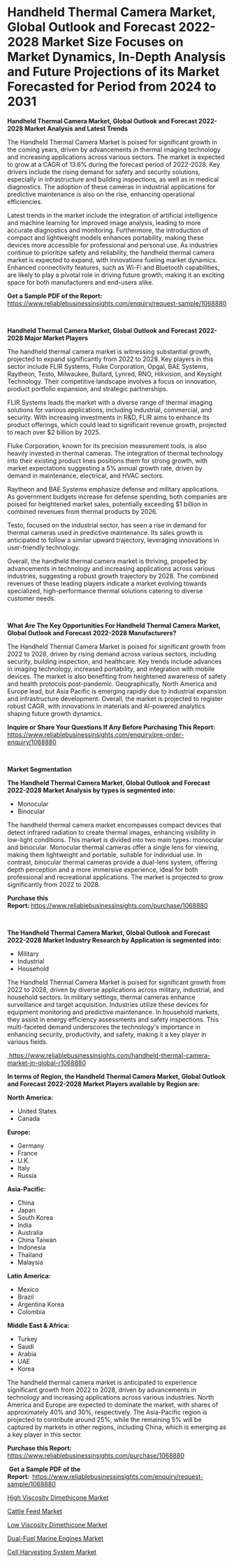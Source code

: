 <p><h1>Handheld Thermal Camera Market, Global Outlook and Forecast 2022-2028 Market Size Focuses on Market Dynamics, In-Depth Analysis and Future Projections of its Market Forecasted for Period from 2024 to 2031</h1></p><p><strong>Handheld Thermal Camera Market, Global Outlook and Forecast 2022-2028 Market Analysis and Latest Trends</strong></p>
<p><p>The Handheld Thermal Camera Market is poised for significant growth in the coming years, driven by advancements in thermal imaging technology and increasing applications across various sectors. The market is expected to grow at a CAGR of 13.6% during the forecast period of 2022-2028. Key drivers include the rising demand for safety and security solutions, especially in infrastructure and building inspections, as well as in medical diagnostics. The adoption of these cameras in industrial applications for predictive maintenance is also on the rise, enhancing operational efficiencies.</p><p>Latest trends in the market include the integration of artificial intelligence and machine learning for improved image analysis, leading to more accurate diagnostics and monitoring. Furthermore, the introduction of compact and lightweight models enhances portability, making these devices more accessible for professional and personal use. As industries continue to prioritize safety and reliability, the handheld thermal camera market is expected to expand, with innovations fueling market dynamics. Enhanced connectivity features, such as Wi-Fi and Bluetooth capabilities, are likely to play a pivotal role in driving future growth, making it an exciting space for both manufacturers and end-users alike.</p></p>
<p><strong>Get a Sample PDF of the Report:&nbsp;</strong> <a href="https://www.reliablebusinessinsights.com/enquiry/request-sample/1068880">https://www.reliablebusinessinsights.com/enquiry/request-sample/1068880</a></p>
<p>&nbsp;</p>
<p><strong>Handheld Thermal Camera Market, Global Outlook and Forecast 2022-2028 Major Market Players</strong></p>
<p><p>The handheld thermal camera market is witnessing substantial growth, projected to expand significantly from 2022 to 2028. Key players in this sector include FLIR Systems, Fluke Corporation, Opgal, BAE Systems, Raytheon, Testo, Milwaukee, Bullard, Lynred, RNO, Hikvision, and Keysight Technology. Their competitive landscape involves a focus on innovation, product portfolio expansion, and strategic partnerships.</p><p>FLIR Systems leads the market with a diverse range of thermal imaging solutions for various applications, including industrial, commercial, and security. With increasing investments in R&D, FLIR aims to enhance its product offerings, which could lead to significant revenue growth, projected to reach over $2 billion by 2025.</p><p>Fluke Corporation, known for its precision measurement tools, is also heavily invested in thermal cameras. The integration of thermal technology into their existing product lines positions them for strong growth, with market expectations suggesting a 5% annual growth rate, driven by demand in maintenance, electrical, and HVAC sectors.</p><p>Raytheon and BAE Systems emphasize defense and military applications. As government budgets increase for defense spending, both companies are poised for heightened market sales, potentially exceeding $1 billion in combined revenues from thermal products by 2026.</p><p>Testo, focused on the industrial sector, has seen a rise in demand for thermal cameras used in predictive maintenance. Its sales growth is anticipated to follow a similar upward trajectory, leveraging innovations in user-friendly technology.</p><p>Overall, the handheld thermal camera market is thriving, propelled by advancements in technology and increasing applications across various industries, suggesting a robust growth trajectory by 2028. The combined revenues of these leading players indicate a market evolving towards specialized, high-performance thermal solutions catering to diverse customer needs.</p></p>
<p>&nbsp;</p>
<p><strong>What Are The Key Opportunities For Handheld Thermal Camera Market, Global Outlook and Forecast 2022-2028 Manufacturers?</strong></p>
<p><p>The Handheld Thermal Camera Market is poised for significant growth from 2022 to 2028, driven by rising demand across various sectors, including security, building inspection, and healthcare. Key trends include advances in imaging technology, increased portability, and integration with mobile devices. The market is also benefiting from heightened awareness of safety and health protocols post-pandemic. Geographically, North America and Europe lead, but Asia Pacific is emerging rapidly due to industrial expansion and infrastructure development. Overall, the market is projected to register robust CAGR, with innovations in materials and AI-powered analytics shaping future growth dynamics.</p></p>
<p><strong>Inquire or Share Your Questions If Any Before Purchasing This Report:</strong> <a href="https://www.reliablebusinessinsights.com/enquiry/pre-order-enquiry/1068880">https://www.reliablebusinessinsights.com/enquiry/pre-order-enquiry/1068880</a></p>
<p>&nbsp;</p>
<p><strong>Market Segmentation</strong></p>
<p><strong>The Handheld Thermal Camera Market, Global Outlook and Forecast 2022-2028 Market Analysis by types is segmented into:</strong></p>
<p><ul><li>Monocular</li><li>Binocular</li></ul></p>
<p><p>The handheld thermal camera market encompasses compact devices that detect infrared radiation to create thermal images, enhancing visibility in low-light conditions. This market is divided into two main types: monocular and binocular. Monocular thermal cameras offer a single lens for viewing, making them lightweight and portable, suitable for individual use. In contrast, binocular thermal cameras provide a dual-lens system, offering depth perception and a more immersive experience, ideal for both professional and recreational applications. The market is projected to grow significantly from 2022 to 2028.</p></p>
<p><strong>Purchase this Report:&nbsp;</strong><a href="https://www.reliablebusinessinsights.com/purchase/1068880">https://www.reliablebusinessinsights.com/purchase/1068880</a></p>
<p>&nbsp;</p>
<p><strong>The Handheld Thermal Camera Market, Global Outlook and Forecast 2022-2028 Market Industry Research by Application is segmented into:</strong></p>
<p><ul><li>Military</li><li>Industrial</li><li>Household</li></ul></p>
<p><p>The Handheld Thermal Camera Market is poised for significant growth from 2022 to 2028, driven by diverse applications across military, industrial, and household sectors. In military settings, thermal cameras enhance surveillance and target acquisition. Industries utilize these devices for equipment monitoring and predictive maintenance. In household markets, they assist in energy efficiency assessments and safety inspections. This multi-faceted demand underscores the technology's importance in enhancing security, productivity, and safety, making it a key player in various fields.</p></p>
<p><a href="https://www.reliablebusinessinsights.com/handheld-thermal-camera-market-in-global-r1068880">&nbsp;https://www.reliablebusinessinsights.com/handheld-thermal-camera-market-in-global-r1068880</a></p>
<p><strong>In terms of Region, the Handheld Thermal Camera Market, Global Outlook and Forecast 2022-2028 Market Players available by Region are:</strong></p>
<p>
    <p> <strong> North America: </strong>
        <ul>
            <li>United States</li>
            <li>Canada</li>
        </ul>
        </p> 
    <p> <strong> Europe: </strong>
        <ul>
            <li>Germany</li>
            <li>France</li>
            <li>U.K.</li>
            <li>Italy</li>
            <li>Russia</li>
        </ul>
        </p> 
    <p> <strong> Asia-Pacific: </strong>
        <ul>
            <li>China</li>
            <li>Japan</li>
            <li>South Korea</li>
            <li>India</li>
            <li>Australia</li>
            <li>China Taiwan</li>
            <li>Indonesia</li>
            <li>Thailand</li>
            <li>Malaysia</li>
        </ul>
        </p> 
    <p> <strong> Latin America: </strong>
        <ul>
            <li>Mexico</li>
            <li>Brazil</li>
            <li>Argentina Korea</li>
            <li>Colombia</li>
        </ul>
        </p> 
    <p> <strong> Middle East & Africa: </strong>
        <ul>
            <li>Turkey</li>
            <li>Saudi</li>
            <li>Arabia</li>
            <li>UAE</li>
            <li>Korea</li>
        </ul>
    </p>
    </p>
<p><p>The handheld thermal camera market is anticipated to experience significant growth from 2022 to 2028, driven by advancements in technology and increasing applications across various industries. North America and Europe are expected to dominate the market, with shares of approximately 40% and 30%, respectively. The Asia-Pacific region is projected to contribute around 25%, while the remaining 5% will be captured by markets in other regions, including China, which is emerging as a key player in this sector.</p></p>
<p><strong>Purchase this Report: </strong><a href="https://www.reliablebusinessinsights.com/purchase/1068880">https://www.reliablebusinessinsights.com/purchase/1068880</a></p>
<p>&nbsp;<strong>Get a Sample PDF of the Report:&nbsp;&nbsp;</strong><a href="https://www.reliablebusinessinsights.com/enquiry/request-sample/1068880">https://www.reliablebusinessinsights.com/enquiry/request-sample/1068880</a></p>
<p><strong></strong></p>
<p><p><a href="https://issuu.com/reportprime-2/docs/high-viscosity-dimethicone-market-s_8ef169627d4393">High Viscosity Dimethicone Market</a></p><p><a href="https://www.linkedin.com/pulse/cattle-feed-market-overview-global-trends-future-prospects-cgvoc?trackingId=zD7UQ2OiQAWHu37vG%2F%2F1Rg%3D%3D">Cattle Feed Market</a></p><p><a href="https://issuu.com/reportprime-2/docs/low-viscosity-dimethicone-market-si_e280e58f1e1597">Low Viscosity Dimethicone Market</a></p><p><a href="https://medium.com/@kair.irfan6/global-dual-fuel-marine-engines-market-size-is-expected-to-reach-at-a-cagr-of-5-1-d9cb4640558f">Dual-Fuel Marine Engines Market</a></p><p><a href="https://www.linkedin.com/pulse/market-forecasting-change-global-cell-harvesting-system-dynamics-vqmnc?trackingId=HJFcjUOfSoOJs%2FHBE6k%2F7A%3D%3D">Cell Harvesting System Market</a></p></p>